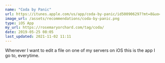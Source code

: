 ```yaml
---
name: "Coda by Panic"
url: https://itunes.apple.com/us/app/coda-by-panic/id500906297?mt=8&uo=4
image_url: /assets/recommendations/coda-by-panic.png
type: iOS App
my_url: https://rosemaryorchard.com/tag/coda/
date: 2019-05-25 08:05
last_updated: 2021-11-02 11:11
---
```

Whenever I want to edit a file on one of my servers on iOS this is the app I go to, everytime. 